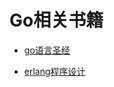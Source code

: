 # Go相关书籍

-  [go语言圣经](https://github.com/yznu-cn/helloworld/blob/master/book/go%E8%AF%AD%E8%A8%80%E5%9C%A3%E7%BB%8F.pdf)

- [erlang程序设计](https://github.com/yznu-cn/helloworld/blob/master/book/erlang%E7%A8%8B%E5%BA%8F%E8%AE%BE%E8%AE%A1.pdf)

